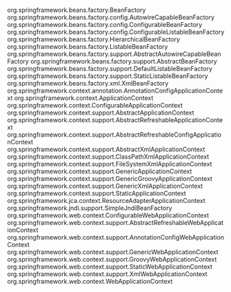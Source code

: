 org.springframework.beans.factory.BeanFactory
org.springframework.beans.factory.config.AutowireCapableBeanFactory
org.springframework.beans.factory.config.ConfigurableBeanFactory
org.springframework.beans.factory.config.ConfigurableListableBeanFactory
org.springframework.beans.factory.HierarchicalBeanFactory
org.springframework.beans.factory.ListableBeanFactory
org.springframework.beans.factory.support.AbstractAutowireCapableBeanFactory
org.springframework.beans.factory.support.AbstractBeanFactory
org.springframework.beans.factory.support.DefaultListableBeanFactory
org.springframework.beans.factory.support.StaticListableBeanFactory
org.springframework.beans.factory.xml.XmlBeanFactory
org.springframework.context.annotation.AnnotationConfigApplicationContext
org.springframework.context.ApplicationContext
org.springframework.context.ConfigurableApplicationContext
org.springframework.context.support.AbstractApplicationContext
org.springframework.context.support.AbstractRefreshableApplicationContext
org.springframework.context.support.AbstractRefreshableConfigApplicationContext
org.springframework.context.support.AbstractXmlApplicationContext
org.springframework.context.support.ClassPathXmlApplicationContext
org.springframework.context.support.FileSystemXmlApplicationContext
org.springframework.context.support.GenericApplicationContext
org.springframework.context.support.GenericGroovyApplicationContext
org.springframework.context.support.GenericXmlApplicationContext
org.springframework.context.support.StaticApplicationContext
org.springframework.jca.context.ResourceAdapterApplicationContext
org.springframework.jndi.support.SimpleJndiBeanFactory
org.springframework.web.context.ConfigurableWebApplicationContext
org.springframework.web.context.support.AbstractRefreshableWebApplicationContext
org.springframework.web.context.support.AnnotationConfigWebApplicationContext
org.springframework.web.context.support.GenericWebApplicationContext
org.springframework.web.context.support.GroovyWebApplicationContext
org.springframework.web.context.support.StaticWebApplicationContext
org.springframework.web.context.support.XmlWebApplicationContext
org.springframework.web.context.WebApplicationContext
